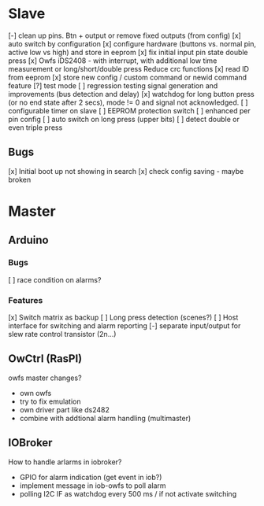 # Slave
[-] clean up pins. Btn + output or remove fixed outputs (from config)
[x] auto switch by configuration
[x] configure hardware (buttons vs. normal pin, active low vs high) and store in eeprom
[x] fix initial input pin state
double press
[x] Owfs iDS2408 - with interrupt, with additional low time measurement or long/short/double press
Reduce crc functions
[x] read ID from eeprom
[x] store new config / custom command or newid command feature
[?] test mode
[ ] regression testing signal generation and improvements (bus detection and delay)
[x] watchdog for long button press (or no end state after 2 secs), mode != 0 and signal not acknowledged.
[ ] configurable timer on slave
[ ] EEPROM protection switch
[ ] enhanced per pin config <pin> <auto sw> <config> <timer>
[ ] auto switch on long press (upper bits)
[ ] detect double or even triple press

## Bugs
[x] Initial boot up not showing in search
[x] check config saving - maybe broken

# Master

## Arduino

### Bugs
[ ] race condition on alarms?

### Features
[x] Switch matrix as backup
[ ] Long press detection (scenes?)
[ ] Host interface for switching and alarm reporting
[-] separate input/output for slew rate control transistor (2n...)

## OwCtrl (RasPI)
owfs master changes?
- own owfs
- try to fix emulation
- own driver part like ds2482
- combine with addtional alarm handling (multimaster)

## IOBroker
How to handle arlarms in iobroker?
- GPIO for alarm indication (get event in iob?)
- implement message in iob-owfs to poll alarm
- polling I2C IF as watchdog every 500 ms / if not activate switching
